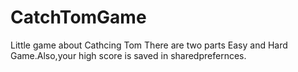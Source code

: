 # CatchTomGame
Little game about Cathcing Tom
There are two parts Easy and Hard Game.Also,your high score is saved in sharedprefernces.
